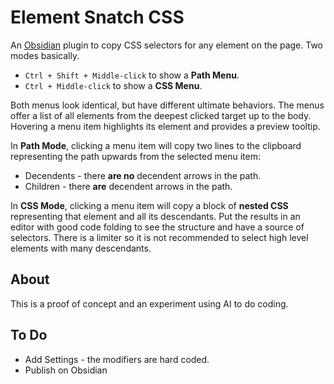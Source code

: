 # Element Snatch CSS
An [Obsidian](https://obsidian.md) plugin to copy CSS selectors for any element on the page. Two modes basically.

- `Ctrl + Shift + Middle-click` to show a **Path Menu**.
- `Ctrl + Middle-click` to show a **CSS Menu**.

Both menus look identical, but have different ultimate behaviors.
The menus offer a list of all elements from the deepest clicked target up to the body.
Hovering a menu item highlights its element and provides a preview tooltip.

In **Path Mode**, clicking a menu item will copy two lines to the clipboard representing the path upwards from the selected menu item:
- Decendents - there **are no** decendent arrows in the path.
- Children - there **are** decendent arrows in the path.

In **CSS Mode**, clicking a menu item will copy a block of **nested CSS** representing that element and all its descendants. Put the results in an editor with good code folding to see the structure and have a source of selectors. There is a limiter so it is not recommended to select high level elements with many descendants.

## About
This is a proof of concept and an experiment using AI to do coding.

## To Do

- Add Settings - the modifiers are hard coded.
- Publish on Obsidian
